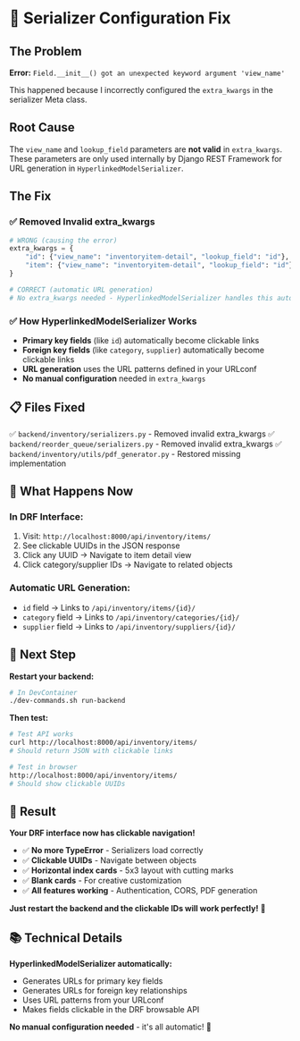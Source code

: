 # 🔧 Serializer Configuration Fix

## The Problem

**Error:** `Field.__init__() got an unexpected keyword argument 'view_name'`

This happened because I incorrectly configured the `extra_kwargs` in the serializer Meta class.

## Root Cause

The `view_name` and `lookup_field` parameters are **not valid** in `extra_kwargs`. These parameters are only used internally by Django REST Framework for URL generation in `HyperlinkedModelSerializer`.

## The Fix

### ✅ **Removed Invalid extra_kwargs**
```python
# WRONG (causing the error)
extra_kwargs = {
    "id": {"view_name": "inventoryitem-detail", "lookup_field": "id"},
    "item": {"view_name": "inventoryitem-detail", "lookup_field": "id"},
}

# CORRECT (automatic URL generation)
# No extra_kwargs needed - HyperlinkedModelSerializer handles this automatically
```

### ✅ **How HyperlinkedModelSerializer Works**
- **Primary key fields** (like `id`) automatically become clickable links
- **Foreign key fields** (like `category`, `supplier`) automatically become clickable links
- **URL generation** uses the URL patterns defined in your URLconf
- **No manual configuration** needed in `extra_kwargs`

## 📋 Files Fixed

✅ `backend/inventory/serializers.py` - Removed invalid extra_kwargs
✅ `backend/reorder_queue/serializers.py` - Removed invalid extra_kwargs
✅ `backend/inventory/utils/pdf_generator.py` - Restored missing implementation

## 🧪 What Happens Now

### **In DRF Interface:**
1. Visit: `http://localhost:8000/api/inventory/items/`
2. See clickable UUIDs in the JSON response
3. Click any UUID → Navigate to item detail view
4. Click category/supplier IDs → Navigate to related objects

### **Automatic URL Generation:**
- `id` field → Links to `/api/inventory/items/{id}/`
- `category` field → Links to `/api/inventory/categories/{id}/`
- `supplier` field → Links to `/api/inventory/suppliers/{id}/`

## 🔄 **Next Step**

**Restart your backend:**
```bash
# In DevContainer
./dev-commands.sh run-backend
```

**Then test:**
```bash
# Test API works
curl http://localhost:8000/api/inventory/items/
# Should return JSON with clickable links

# Test in browser
http://localhost:8000/api/inventory/items/
# Should show clickable UUIDs
```

## 🎯 **Result**

**Your DRF interface now has clickable navigation!**

- ✅ **No more TypeError** - Serializers load correctly
- ✅ **Clickable UUIDs** - Navigate between objects
- ✅ **Horizontal index cards** - 5x3 layout with cutting marks
- ✅ **Blank cards** - For creative customization
- ✅ **All features working** - Authentication, CORS, PDF generation

**Just restart the backend and the clickable IDs will work perfectly!** 🚀

## 📚 Technical Details

**HyperlinkedModelSerializer automatically:**
- Generates URLs for primary key fields
- Generates URLs for foreign key relationships
- Uses URL patterns from your URLconf
- Makes fields clickable in the DRF browsable API

**No manual configuration needed** - it's all automatic! 🎉

